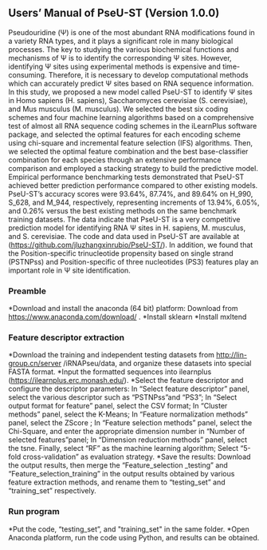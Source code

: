 ## Users’ Manual of PseU-ST (Version 1.0.0)

Pseudouridine (Ψ) is one of the most abundant RNA modifications found in a variety RNA types, and it plays a significant role in many biological processes. The key to studying the various biochemical functions and mechanisms of Ψ is to identify the corresponding Ψ sites. However, identifying Ψ sites using experimental methods is expensive and time-consuming. Therefore, it is necessary to develop computational methods which can accurately predict Ψ sites based on RNA sequence information. In this study, we proposed a new model called PseU-ST to identify Ψ sites in Homo sapiens (H. sapiens), Saccharomyces cerevisiae (S. cerevisiae), and Mus musculus (M. musculus). We selected the best six coding schemes and four machine learning algorithms based on a comprehensive test of almost all RNA sequence coding schemes in the iLearnPlus software package, and selected the optimal features for each encoding scheme using chi-square and incremental feature selection (IFS) algorithms. Then, we selected the optimal feature combination and the best base-classifier combination for each species through an extensive performance comparison and employed a stacking strategy to build the predictive model. Empirical performance benchmarking tests demonstrated that PseU-ST achieved better prediction performance compared to other existing models. PseU-ST’s accuracy scores were 93.64%, 87.74%, and 89.64% on H_990, S_628, and M_944, respectively, representing increments of 13.94%, 6.05%, and 0.26% versus the best existing methods on the same benchmark training datasets. The data indicate that PseU-ST is a very competitive prediction model for identifying RNA Ψ sites in H. sapiens, M. musculus, and S. cerevisiae. The code and data used in PseU-ST are available at (https://github.com/jluzhangxinrubio/PseU-ST/). In addition, we found that the Position-specific trinucleotide propensity based on single strand (PSTNPss) and Position-specific of three nucleotides (PS3) features play an important role in Ψ site identification.

### Preamble
*Download and install the anaconda (64 bit) platform: Download from https://www.anaconda.com/download/ .
*Install sklearn 
*Install mxltend

### Feature descriptor extraction
*Download the training and independent testing datasets from http://lin-group.cn/server /iRNAPseu/data, and organize these datasets into special FASTA format.
*Input the formatted sequences into ilearnplus (https://ilearnplus.erc.monash.edu/).
*Select the feature descriptor and configure the descriptor parameters: In “Select feature descriptor” panel, select the various descriptor such as “PSTNPss”and “PS3”; In “Select output format for feature” panel, select the CSV format; In “Cluster methods” panel, select the K-Means; In “Feature normalization methods” panel, select the ZScore ; In “Feature selection methods” panel, select the Chi-Square, and enter the appropriate dimension number in “Number of selected features”panel; In “Dimension reduction methods” panel, select the tsne. Finally, select “RF” as the machine learning algorithm; Select “5-fold cross-validation” as evaluation strategy. 
*Save the results: Download the output results, then merge the “Feature_selection
_testing” and “Feature_selection_training” in the output results obtained by various feature extraction methods, and rename them to “testing_set” and “training_set” respectively.

### Run program 
*Put the code, “testing_set”, and "training_set" in the same folder.
*Open Anaconda platform, run the code using Python, and results can be obtained. 

